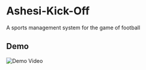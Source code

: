 # Ashesi-Kick-Off
A sports management system for the game of football


## Demo
![Demo Video](demo)


